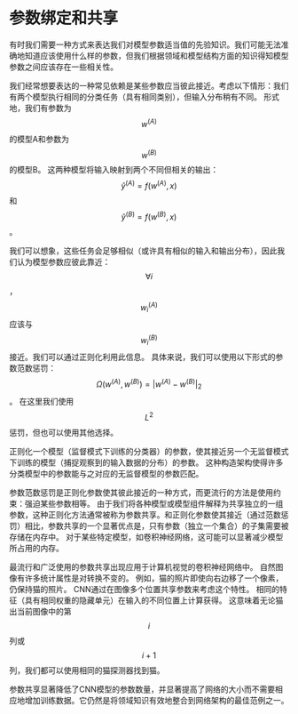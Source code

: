 # 参数绑定和共享

有时我们需要一种方式来表达我们对模型参数适当值的先验知识。我们可能无法准确地知道应该使用什么样的参数，但我们根据领域和模型结构方面的知识得知模型参数之间应该存在一些相关性。

我们经常想要表达的一种常见依赖是某些参数应当彼此接近。考虑以下情形：我们有两个模型执行相同的分类任务（具有相同类别），但输入分布稍有不同。 形式地，我们有参数为 $$w^{(A)}$$ 的模型A和参数为 $$w^{(B)}$$ 的模型B。 这两种模型将输入映射到两个不同但相关的输出： $$\hat{y}^{(A)}=f(w^{(A)},x)$$ 和 $$\hat{y}^{(B)}=f(w^{(B)},x)$$ 。

我们可以想象，这些任务会足够相似（或许具有相似的输入和输出分布），因此我们认为模型参数应彼此靠近： $$\forall i$$ ， $$w^{(A)}_i$$ 应该与 $$w^{(B)}_i$$ 接近。我们可以通过正则化利用此信息。 具体来说，我们可以使用以下形式的参数范数惩罚： $$\Omega(w^{(A)},w^{(B)})=|w^{(A)}-w^{(B)}|_2$$ 。 在这里我们使用 $$L^2$$ 惩罚，但也可以使用其他选择。

正则化一个模型（监督模式下训练的分类器）的参数，使其接近另一个无监督模式下训练的模型（捕捉观察到的输入数据的分布）的参数。 这种构造架构使得许多分类模型中的参数能与之对应的无监督模型的参数匹配。

参数范数惩罚是正则化参数使其彼此接近的一种方式，而更流行的方法是使用约束：强迫某些参数相等。 由于我们将各种模型或模型组件解释为共享独立的一组参数，这种正则化方法通常被称为参数共享。和正则化参数使其接近（通过范数惩罚）相比，参数共享的一个显著优点是，只有参数（独立一个集合）的子集需要被存储在内存中。 对于某些特定模型，如卷积神经网络，这可能可以显著减少模型所占用的内存。

最流行和广泛使用的参数共享出现应用于计算机视觉的卷积神经网络中。 自然图像有许多统计属性是对转换不变的。 例如，猫的照片即使向右边移了一个像素，仍保持猫的照片。 CNN通过在图像多个位置共享参数来考虑这个特性。 相同的特征（具有相同权重的隐藏单元）在输入的不同位置上计算获得。 这意味着无论猫出当前图像中的第 $$i$$ 列或 $$i+1$$ 列，我们都可以使用相同的猫探测器找到猫。

参数共享显著降低了CNN模型的参数数量，并显著提高了网络的大小而不需要相应地增加训练数据。它仍然是将领域知识有效地整合到网络架构的最佳范例之一。


